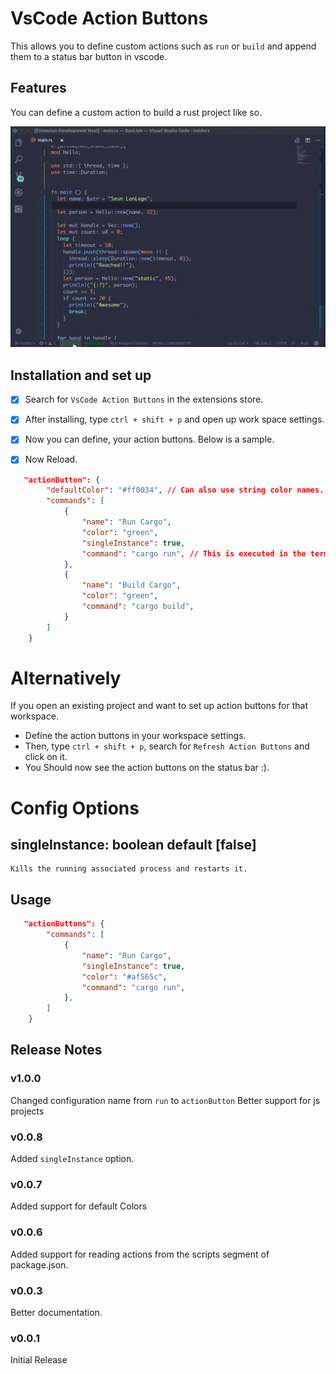 # VsCode Action Buttons

This allows you to define custom actions such as `run` or `build` and append them to a status bar button in vscode.

## Features

You can define a custom action to build a rust project like so.

![](action.gif)


## Installation and set up

 - [x]  Search for `VsCode Action Buttons` in the extensions store.

 - [x] After installing, type `ctrl + shift + p` and open up work space settings.

 - [x] Now you can define, your action buttons. Below is a sample.

 - [x] Now Reload.

 ```json
 	"actionButton": {
		 "defaultColor": "#ff0034", // Can also use string color names.
		 "commands": [
			 {
				 "name": "Run Cargo",
				 "color": "green",
				 "singleInstance": true,
				 "command": "cargo run", // This is executed in the terminal.
			 },
			 {
				 "name": "Build Cargo",
				 "color": "green",
				 "command": "cargo build",
			 }
		 ]
	 }
 ```

 # Alternatively

 If you open an existing project and want to set up action buttons for that workspace.

 * Define the action buttons in your workspace settings.
 * Then, type `ctrl + shift + p`, search for `Refresh Action Buttons` and click on it.
 * You Should now see the action buttons on the status bar :).

# Config Options

## singleInstance: boolean default [false]
	Kills the running associated process and restarts it.
	
## Usage

 ```json
 	"actionButtons": {
		 "commands": [
			 {
				 "name": "Run Cargo",
				 "singleInstance": true,
				 "color": "#af565c",
				 "command": "cargo run",
			 },
		 ]
	 }
 ```

## Release Notes

### v1.0.0
Changed configuration name from `run` to `actionButton`
Better support for js projects

### v0.0.8
Added `singleInstance` option.

### v0.0.7
Added support for default Colors

### v0.0.6
Added support for reading actions from the scripts segment of package.json.

### v0.0.3
Better documentation.

### v0.0.1
  Initial Release
